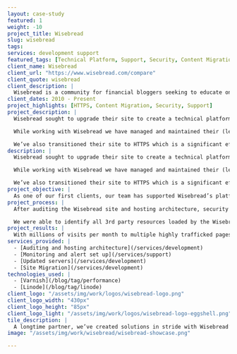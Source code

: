 ```yaml
---
layout: case-study
featured: 1
weight: -10
project_title: Wisebread
slug: wisebread
tags:
services: development support
featured_tags: [Technical Platform, Support, Security, Content Migration]
client_name: Wisebread
client_url: "https://www.wisebread.com/compare"
client_quote: wisebread
client_description: |
  Wisebread is a community for financial bloggers seeking to educate on financial literacy, planning, and budgeting. With 50,000,000 users, WiseBread’s website offers help with personal finance, life hacks, and advice about buying goods and services.
client_dates: 2010 - Present
project_highlights: [HTTPS, Content Migration, Security, Support]
project_description: |
  Wisebread sought to upgrade their site to create a technical platform for financial content editors that empowers their monthly multi-million dollar ad spends.

  While working with Wisebread we have managed and maintained their (legacy) architecture which includes their Linode servers and the software that runs on them, allowing them to maintain 99.99% uptime, even during significant system upgrades (for example, during Linode server updates to address the Spectre and Meltdown vulnerabilities).

  We’ve also transitioned their site to HTTPS which is a significant effort given the amount of 3rd party content they load on their site.
description: |
  Wisebread sought to upgrade their site to create a technical platform for financial content editors that empowers their monthly multi-million dollar ad spends.

  While working with Wisebread we have managed and maintained their (legacy) architecture which includes their Linode servers and the software that runs on them, allowing them to maintain 99.99% uptime, even during significant system upgrades (for example, during Linode server updates to address the Spectre and Meltdown vulnerabilities).

  We’ve also transitioned their site to HTTPS which is a significant effort given the amount of 3rd party content they load on their site.
project_objective: |
  As one of our first clients, our team has supported Wisebread’s platform since 2010. The solutions we’ve provided have evolved alongside WB’s business needs. We’re now implementing a sophisticated architecture that maximizes uptime to their high-investment campaign pages.
project_process: |
  After auditing the Wisebread site and hosting architecture, security improvements were made to caching of high traffic and business-critical pages (by modifying their Varnish cache configuration). Monitoring and alerts were set up to quickly respond to issues as we seamlessly updated servers with no downtime by thoroughly planning ahead (with contingencies in case of issues). The server was upgraded by (1) provisioning the new updated server, (2) migrating the site from the old server to the new one, (3) testing and verifying the site via the new server, (4) cutting all traffic from the old server to the new server instantly, and finally (5) spinning down the old server once the process was complete and verified.

  We were able to identify all 3rd party resources loaded by the Wisebread site insecurely (using HTTP) and worked with the Wisebread team to load all these assets securely. Then we installed and configured the certificates on the Wisebread servers to work with the Varnish cache layer and configure the certificates to auto-renew and set up certificate monitoring.
project_results: |
  With millions of visits per month to multiple highly trafficked pages, we’re proud to tout a 99.99% uptime for the wisebread.com platform in 2018.
services_provided: |
  - [Auditing and hosting architecture](/services/development)
  - [Monitoring and alert set up](/services/support)
  - [Updated servers](/services/development)
  - [Site Migration](/services/development)
technologies_used: |
  - [Varnish](/blog/tag/performance)
  - [Linode](/blog/tag/linode)
client_logo: "/assets/img/work/logos/wisebread-logo.png"
client_logo_width: "430px"
client_logo_height: "85px"
client_logo_light: "/assets/img/work/logos/wisebread-logo-eggshell.png"
tile_description: |
  A longtime partner, we’ve created solutions in stride with Wisebread’s needs. One thing we’re most proud of: the 99.99% uptime for the platform.
image: "/assets/img/work/wisebread/wisebread-showcase.png"

---
```

